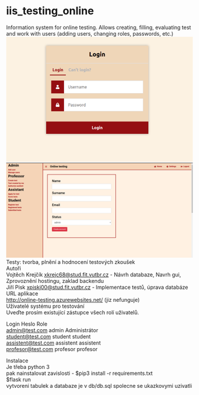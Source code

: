 # iis_testing_online
Information system for online testing. Allows creating, filling, evaluating test and work with users (adding users, changing roles, passwords, etc.)  
![](screenshot.png)  
![](screenshot_2.png)    
Testy: tvorba, plnění a hodnocení testových zkoušek  
Autoři  
Vojtěch Krejčík xkrejc68@stud.fit.vutbr.cz - Návrh databaze, Navrh gui, Zprovoznění hostingu, zaklad backendu  
Jiří Pisk xpiskj00@stud.fit.vutbr.cz - Implementace testů, úprava databáze  
URL aplikace  
http://online-testing.azurewebsites.net/ (jiz nefunguje)  
Uživatelé systému pro testování  
Uveďte prosím existující zástupce všech rolí uživatelů.  

Login	Heslo	Role  
admin@test.com	admin	Administrátor  
student@test.com	student	student  
assistent@test.com	assistent	assistent  
profesor@test.com	profesor	profesor  
  
Instalace  
Je třeba python 3  
pak nainstalovat zavislosti - $pip3 install -r requirements.txt  
$flask run  
vytvoreni tabulek a databaze je v db/db.sql spolecne se ukazkovymi uzivatli  
